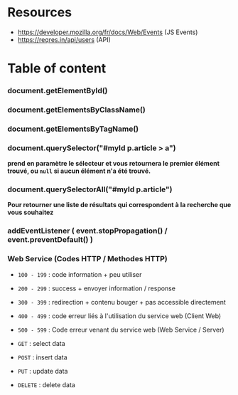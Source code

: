 # Resources

- https://developer.mozilla.org/fr/docs/Web/Events (JS Events)
- https://reqres.in/api/users (API)


# Table of content

### document.getElementById()


### document.getElementsByClassName()


### document.getElementsByTagName()


### document.querySelector("#myId p.article > a")

**prend en paramètre le sélecteur et vous retournera le premier élément trouvé, ou  `null`  si aucun élément n'a été trouvé.**


### document.querySelectorAll("#myId p.article")

**Pour retourner une liste de résultats qui correspondent à la recherche que vous souhaitez**


### addEventListener ( event.stopPropagation() / event.preventDefault() )

### Web Service (Codes HTTP / Methodes HTTP)

- `100 - 199` : code information + peu utiliser
- `200 - 299` : success + envoyer information / response
- `300 - 399` : redirection + contenu bouger + pas accessible directement
- `400 - 499` : code erreur liés à l'utilisation du service web (Client Web)
- `500 - 599` : Code erreur venant du service web (Web Service / Server)
 
- `GET` : select data
- `POST` : insert data
- `PUT` : update data
- `DELETE` : delete data

